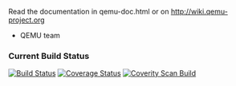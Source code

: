 Read the documentation in qemu-doc.html or on http://wiki.qemu-project.org

- QEMU team

### Current Build Status

[![Build Status](https://travis-ci.org/qemu/qemu.svg?branch=master)](https://travis-ci.org/qemu/qemu)
[![Coverage Status](https://coveralls.io/repos/stsquad/qemu/badge.png)](https://coveralls.io/r/stsquad/qemu)
[![Coverity Scan Build](https://scan.coverity.com/projects/378/badge.svg)](https://scan.coverity.com/projects/378)
